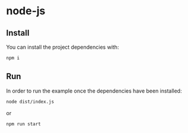 # node-js

## Install

You can install the project dependencies with:

```bash
npm i
```

## Run

In order to run the example once the dependencies have been installed:

```bash
node dist/index.js
```

or

```bash
npm run start
```
